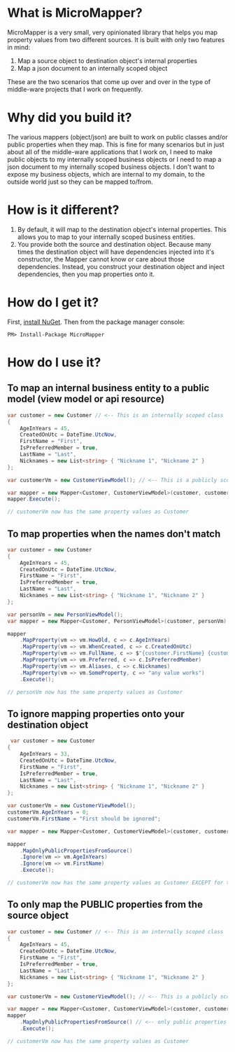 # What is MicroMapper?
MicroMapper is a very small, very opinionated library that helps you map property values from two different sources. It is built with only two features in mind:

1. Map a source object to destination object's internal properties
2. Map a json document to an internally scoped object

These are the two scenarios that come up over and over in the type of middle-ware projects that I work on frequently.

# Why did you build it?
The various mappers (object/json) are built to work on public classes and/or public properties when they map. This is fine for many scenarios but in just about all of the middle-ware applications that I work on, I need to make public objects to my internally scoped business objects or I need to map a json document to my internally scoped business objects. I don't want to expose my business objects, which are internal to my domain, to the outside world just so they can be mapped to/from. 

# How is it different?
1. By default, it will map to the destination object's internal properties. This allows you to map to your internally scoped business entities.
2. You provide both the source and destination object. Because many times the destination object will have dependencies injected into it's constructor, the Mapper cannot know or care about those dependencies. Instead, you construct your destination object and inject dependencies, then you map properties onto it.

# How do I get it?
 First, [install NuGet](http://docs.nuget.org/docs/start-here/installing-nuget). Then from the package manager console:
 
 ```
PM> Install-Package MicroMapper
```

# How do I use it?
## To map an internal business entity to a public model (view model or api resource)

```csharp
var customer = new Customer // <-- This is an internally scoped class
{
    AgeInYears = 45,
    CreatedOnUtc = DateTime.UtcNow,
    FirstName = "First",
    IsPreferredMember = true,
    LastName = "Last",
    Nicknames = new List<string> { "Nickname 1", "Nickname 2" }
};

var customerVm = new CustomerViewModel(); // <-- This is a publicly scoped class

var mapper = new Mapper<Customer, CustomerViewModel>(customer, customerVm);
mapper.Execute();

// customerVm now has the same property values as Customer

```

## To map properties when the names don't match

```csharp
var customer = new Customer
{
    AgeInYears = 45,
    CreatedOnUtc = DateTime.UtcNow,
    FirstName = "First",
    IsPreferredMember = true,
    LastName = "Last",
    Nicknames = new List<string> { "Nickname 1", "Nickname 2" }
};

var personVm = new PersonViewModel();
var mapper = new Mapper<Customer, PersonViewModel>(customer, personVm);

mapper
    .MapProperty(vm => vm.HowOld, c => c.AgeInYears)
    .MapProperty(vm => vm.WhenCreated, c => c.CreatedOnUtc)
    .MapProperty(vm => vm.FullName, c => $"{customer.FirstName} {customer.LastName}")
    .MapProperty(vm => vm.Preferred, c => c.IsPreferredMember)
    .MapProperty(vm => vm.Aliases, c => c.Nicknames)
    .MapProperty(vm => vm.SomeProperty, c => "any value works")
    .Execute();

// personVm now has the same property values as Customer
```

## To ignore mapping properties onto your destination object

```csharp
 var customer = new Customer
{
    AgeInYears = 33,
    CreatedOnUtc = DateTime.UtcNow,
    FirstName = "First",
    IsPreferredMember = true,
    LastName = "Last",
    Nicknames = new List<string> { "Nickname 1", "Nickname 2" }
};

var customerVm = new CustomerViewModel();
customerVm.AgeInYears = 0;
customerVm.FirstName = "First should be ignored";

var mapper = new Mapper<Customer, CustomerViewModel>(customer, customerVm);

mapper
    .MapOnlyPublicPropertiesFromSource()
    .Ignore(vm => vm.AgeInYears)
    .Ignore(vm => vm.FirstName)
    .Execute();

// customerVm now has the same property values as Customer EXCEPT for the AgeInYears and FirstName properties (they were not mapped)
```

## To only map the PUBLIC properties from the source object

```csharp
var customer = new Customer // <-- This is an internally scoped class
{
    AgeInYears = 45,
    CreatedOnUtc = DateTime.UtcNow,
    FirstName = "First",
    IsPreferredMember = true,
    LastName = "Last",
    Nicknames = new List<string> { "Nickname 1", "Nickname 2" }
};

var customerVm = new CustomerViewModel(); // <-- This is a publicly scoped class

var mapper = new Mapper<Customer, CustomerViewModel>(customer, customerVm);
mapper
	.MapOnlyPublicPropertiesFromSource() // <-- only public properties of the Customer will be mapped onto the CustomerVm
	.Execute();

// customerVm now has the same property values as Customer

```